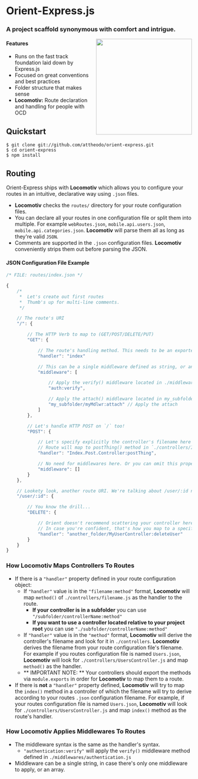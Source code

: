 # Orient-Express.js
### A project scaffold synonymous with comfort and intrigue.


<img align="right" height="260" src="http://atworks.gr/orient/logo.png">

#### Features
- Runs on the fast track foundation laid down by Express.js
- Focused on great conventions and best practices
- Folder structure that makes sense
- **Locomotiv:** Route declaration and handling for people with OCD

## Quickstart
```
$ git clone git://github.com/attheodo/orient-express.git
$ cd orient-express
$ npm install
```

## Routing
Orient-Express ships with **Locomotiv** which allows you to configure your routes in an intuitive, declarative way using `.json` files.

- **Locomotiv** checks the `routes/` directory for your route configuration files.
- You can declare all your routes in one configuration file or split them into multiple. For example `webRoutes.json`, `mobile.api.users.json`, `mobile.api.categories.json`. **Locomotiv** will parse them all as long as they're valid `JSON`.
- Comments are supported in the `.json` configuration files. **Locomotiv** conveniently strips them out before parsing the JSON.

#### JSON Configuration File Example
```javascript
/* FILE: routes/index.json */

{
    /*
     *  Let's create out first routes
     *  Thumb's up for multi-line comments.
     */

	// The route's URI
	"/": {

		// The HTTP Verb to map to (GET/POST/DELETE/PUT)
		"GET": {

			// The route's handling method. This needs to be an exported function in your controller
			"handler": "index"

			// This can be a single middleware defined as string, or an array
			"middleware": [

				// Apply the verify() middleware located in ./middlewares/auth.js
				"auth:verify",

				// Apply the attach() middleware located in my_subfolder/myMdlrw.js
				"my_subfolder/myMdlwr:attach" // Apply the attach
			]
		},

		// Let's handle HTTP POST on `/` too!
		"POST": {

			// Let's specify explicitly the controller's filename here
			// Route will map to postThing() method in `./controllers/Index.Post.Controller.js`
			"handler": "Index.Post.Controller:postThing",

			// No need for middlewares here. Or you can omit this property completely.
			"middleware": []
		}
	},

	// Lookety look, another route URI. We're talking about /user/:id now!
	"/user/:id": {

		// You know the drill...
		"DELETE": {

			// Orient doesn't recommend scattering your controller here and there.
			// In case you're confident, that's how you map to a specific controller in a specific folder
			"handler": "another_folder/MyUserController:deleteUser"
		}
	}
}
```

### How Locomotiv Maps Controllers To Routes
- If there is a `"handler"` property defined in your route configuration object:
	- If `"handler"` value is in the `"filename:method"` format, **Locomotiv** will map `method()` of `./controllers/filename.js` as the handler to the route.
		- **If your controller is in a subfolder** you can use `"/subfolder/controllerName:method"`
		- **If you want to use a controller located relative to your project root** you can use `"./subfolder/controllerName:method"`
	- If `"handler"` value is in the `"method"` format, **Locomotiv** will derive the controller's filename and look for it in `./controllers`. **Locomotiv** derives the filename from your route configuration file's filename. For example if you routes configuration file is named `Users.json`, **Locomotiv** will look for `./controllers/UsersController.js` and map `method()` as the handler.
	- ** IMPORTANT NOTE: ** Your controllers should export the methods via `module.exports` in order for **Locomotiv** to map them to a route.
- If there is **not** a `"handler"` property defined, **Locomotiv** will try to map the `index()` method in a controller of which the filename will try to derive according to your routes `.json` configuration filename. For example, if your routes configuration file is named `Users.json`, **Locomotiv** will look for `./controllers/UsersController.js` and map `index()` method as the route's handler.

### How Locomotiv Applies Middlewares To Routes
-  The middleware syntax is the same as the handler's syntax.
	- `"authentication:verify"` will apply the `verify()` middleware method defined in `./middlewares/authentication.js`
-  Middleware can be a single string, in case there's only one middleware to apply, or an array.

